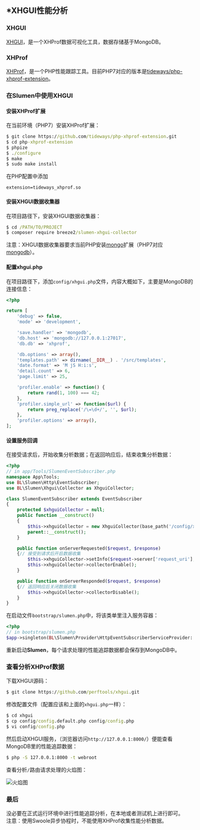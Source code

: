 ## \*XHGUI性能分析

### XHGUI
[XHGUI](https://github.com/perftools/xhgui)，是一个XHProf数据可视化工具，数据存储基于MongoDB。

### XHProf
[XHProf](http://pecl.php.net/package/xhprof)，是一个PHP性能跟踪工具。目前PHP7对应的版本是[tideways/php-xhprof-extension](https://github.com/tideways/php-xhprof-extension)。

### 在Slumen中使用XHGUI

#### 安装XHProf扩展
在当前环境（PHP7）安装XHProf扩展：
```cmd
$ git clone https://github.com/tideways/php-xhprof-extension.git
$ cd php-xhprof-extension
$ phpize
$ ./configure
$ make
$ sudo make install
```
在PHP配置中添加
```
extension=tideways_xhprof.so
```

#### 安装XHGUI数据收集器
在项目路径下，安装XHGUI数据收集器：
```cmd
$ cd /PATH/TO/PROJECT
$ composer require breeze2/slumen-xhgui-collector
```
注意：XHGUI数据收集器要求当前PHP安装[mongo](http://pecl.php.net/package/mongo)扩展（PHP7对应[mongodb](http://pecl.php.net/package/mongodb)）。

#### 配置xhgui.php
在项目路径下，添加`config/xhgui.php`文件，内容大概如下，主要是MongoDB的连接信息：
```php
<?php

return [
    'debug' => false,
    'mode' => 'development',

    'save.handler' => 'mongodb',
    'db.host' => 'mongodb://127.0.0.1:27017',
    'db.db' => 'xhprof',

    'db.options' => array(),
    'templates.path' => dirname(__DIR__) . '/src/templates',
    'date.format' => 'M jS H:i:s',
    'detail.count' => 6,
    'page.limit' => 25,

    'profiler.enable' => function() {
        return rand(1, 100) === 42;
    },
    'profiler.simple_url' => function($url) {
        return preg_replace('/\=\d+/', '', $url);
    },
    'profiler.options' => array(),
];
```

#### 设置服务回调

在接受请求后，开始收集分析数据；在返回响应后，结束收集分析数据：

```php
<?php
// in app/Tools/SlumenEventSubscriber.php
namespace App\Tools;
use BL\Slumen\Http\EventSubscriber;
use BL\Slumen\Xhgui\Collector as XhguiCollector;

class SlumenEventSubscriber extends EventSubscriber
{
    protected $xhguiCollector = null;
    public function __construct()
    {
        $this->xhguiCollector = new XhguiCollector(base_path('/config/xhgui.php'));
        parent::__construct();
    }

    public function onServerRequested($request, $response)
    {// 接受到请求后开启数据收集
        $this->xhguiCollector->setInfo($request->server['request_uri'], $request->get, $request->server);
        $this->xhguiCollector->collectorEnable();
    }

    public function onServerResponded($request, $response)
    {// 返回响应后关闭数据收集
        $this->xhguiCollector->collectorDisable();
    }
}
```

在启动文件`bootstrap/slumen.php`中，将该类单里注入服务容器：

```php
<?php
// in bootstrap/slumen.php
$app->singleton(BL\Slumen\Provider\HttpEventSubscriberServiceProvider::PROVIDER_NAME, App\Tools\SlumenEventSubscriber::class);

```

重新启动**Slumen**，每个请求处理的性能追踪数据都会保存到MongoDB中。

### 查看分析XHProf数据
下载XHGUI源码：
```cmd
$ git clone https://github.com/perftools/xhgui.git
```

修改配置文件（配置应该和上面的`xhgui.php`一样）：
```cmd
$ cd xhgui
$ cp config/config.default.php config/config.php
$ vi config/config.php
```

然后启动XHGUI服务，（浏览器访问`http://127.0.0.1:8000/`）便能查看MongoDB里的性能追踪数据：
```cmd
$ php -S 127.0.0.1:8000 -t webroot
```

查看分析`/`路由请求处理的火焰图：

![火焰图](/_media/xhgui_flamegraph.png)

### 最后

没必要在正式运行环境中进行性能追踪分析，在本地或者测试机上进行即可。<br>
注意：使用Swoole异步协程时，不能使用XHProf收集性能分析数据。
